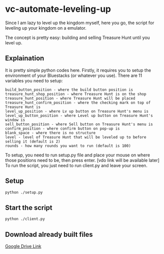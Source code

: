 # vc-automate-leveling-up
Since I am lazy to level up the kingdom myself, here you go, the script for leveling up your kingdom on a emulator.

The concept is pretty easy: building and selling Treasure Hunt until you level up.

## Explaination
It is pretty simple python codes here. Firstly, it requires you to setup the environment of your Bluestacks (or whatever you use). There are 11 variables you need to setup:
```
build_button_position - where the build button position is
treasure_hunt_shop_position - where Treasure Hunt is on the shop
treasure_hunt_position - where Treasure Hunt will be placed
treasure_hunt_confirm_position - where the checking mark on top of Treasure Hunt is
level_up_position - where Lv up button on Treasure Hunt's menu is
level_up_button_position - where Level up button on Treasure Hunt's window is
sell_button_position - where Sell button on Treasure Hunt's menu is
confirm_position - where confirm button on pop-up is
blank_space - where there is no structure
level - level of Treasure Hunt that will be leveled up to before selling it (default is 2)
rounds - how many rounds you want to run (default is 100)
```
To setup, you need to run setup.py file and place your mouse on where those positions need to be, then press enter.
[vdo link will be available later]
To run the script, you just need to run client.py and leave your screen.

## Setup
```bash
python ./setup.py
```

## Start the script
```bash
python ./client.py
```

## Download already built files
[Google Drive Link](https://drive.google.com/drive/folders/1YO1RCV9mzByC2mQc2eC9GK7NIGCAK_xS?usp=sharing)
